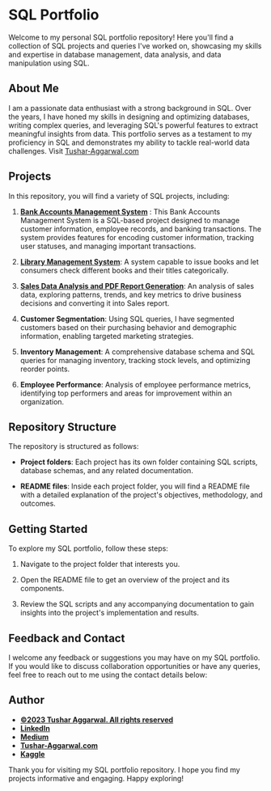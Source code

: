 # SQL Portfolio 

Welcome to my personal SQL portfolio repository! Here you'll find a collection of SQL projects and queries I've worked on, showcasing my skills and expertise in database management, data analysis, and data manipulation using SQL.    

## About Me
I am a passionate data enthusiast with a strong background in SQL. Over the years, I have honed my skills in designing and optimizing databases, writing complex queries, and leveraging SQL's powerful features to extract meaningful insights from data. This portfolio serves as a testament to my proficiency in SQL and demonstrates my ability to tackle real-world data challenges. Visit [Tushar-Aggarwal.com](https://www.tushar-aggarwal.com/)

## Projects

In this repository, you will find a variety of SQL projects, including:
1. **[Bank Accounts Management System](https://github.com/tushar2704/SQL-Portfolio/tree/main/Bank_Accounts_Management_System)** : This Bank Accounts Management System is a SQL-based project designed to manage customer information, employee records, and banking transactions. The system provides features for encoding customer information, tracking user statuses, and managing important transactions.

2. **[Library Management System](https://github.com/tushar2704/SQL-Portfolio/tree/main/Library_Management_System)**: A system capable to issue books and let consumers check different books and their titles categorically.

3. **[Sales Data Analysis and PDF Report Generation](https://github.com/tushar2704/SQL-Portfolio/tree/main/Sales_Report(PDF))**: An analysis of sales data, exploring patterns, trends, and key metrics to drive business decisions and converting it into Sales report.

4. **Customer Segmentation**: Using SQL queries, I have segmented customers based on their purchasing behavior and demographic information, enabling targeted marketing strategies.

5. **Inventory Management**: A comprehensive database schema and SQL queries for managing inventory, tracking stock levels, and optimizing reorder points.

6. **Employee Performance**: Analysis of employee performance metrics, identifying top performers and areas for improvement within an organization.


## Repository Structure

The repository is structured as follows:

- **Project folders**: Each project has its own folder containing SQL scripts, database schemas, and any related documentation.

- **README files**: Inside each project folder, you will find a README file with a detailed explanation of the project's objectives, methodology, and outcomes.

## Getting Started

To explore my SQL portfolio, follow these steps:


1. Navigate to the project folder that interests you.

2. Open the README file to get an overview of the project and its components.

3. Review the SQL scripts and any accompanying documentation to gain insights into the project's implementation and results.

## Feedback and Contact

I welcome any feedback or suggestions you may have on my SQL portfolio. If you would like to discuss collaboration opportunities or have any queries, feel free to reach out to me using the contact details below:

## Author
- <ins><b>©2023 Tushar Aggarwal. All rights reserved</b></ins>
- <b>[LinkedIn](https://www.linkedin.com/in/tusharaggarwalinseec/)</b>
- <b>[Medium](https://medium.com/@tushar_aggarwal)</b> 
- <b>[Tushar-Aggarwal.com](https://www.tushar-aggarwal.com/)</b>
- <b>[Kaggle](https://www.kaggle.com/tusharaggarwal27)</b> 

Thank you for visiting my SQL portfolio repository. I hope you find my projects informative and engaging. Happy exploring!
